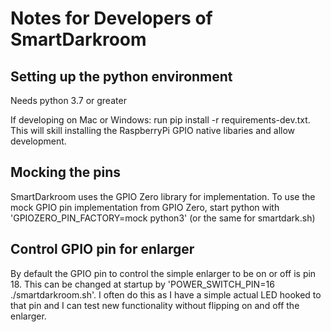 # Notes for Developers of SmartDarkroom

## Setting up the python environment
Needs python 3.7 or greater

If developing on Mac or Windows: run pip install -r requirements-dev.txt.  
This will skill installing the RaspberryPi GPIO native libaries and allow development.

## Mocking the pins
SmartDarkroom uses the GPIO Zero library for implementation.  To use the mock GPIO pin implementation
from GPIO Zero, start python with 'GPIOZERO_PIN_FACTORY=mock python3' (or the same for smartdark.sh)

## Control GPIO pin for enlarger
By default the GPIO pin to control the simple enlarger to be on or off is pin 18.  This can be changed
at startup by 'POWER_SWITCH_PIN=16 ./smartdarkroom.sh'.  I often do this as I have a simple actual LED
hooked to that pin and I can test new functionality without flipping on and off the enlarger.